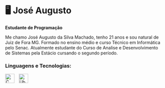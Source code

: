 # 🖥️ José Augusto 

**Estudante de Programação**

Me chamo José Augusto da Silva Machado, tenho 21 anos e sou natural de Juiz de Fora MG. 
Formado no ensino médio e curso Técnico em Informática pelo Senac. Atualmente estudante
do Curso de Analise e Desenvolvimento de Sistemas pela Estácio cursando o segundo período.

### Linguagens e Tecnologias:

<img 
   aling="left"
   alt="C"
   title="C"
   width="30px"
   style="padding-right: 10px;"
   src="https://cdn.jsdelivr.net/gh/devicons/devicon@latest/icons/c/c-original.svg" 
/>
<img 
   aling="left"
   alt="Ubuntu"
   title="Ubuntu"
   width="30px"
   style="padding-right: 10px;"
   src="https://cdn.jsdelivr.net/gh/devicons/devicon@latest/icons/ubuntu/ubuntu-original.svg" 
/>
